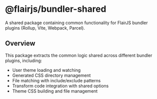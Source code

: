# @flairjs/bundler-shared

A shared package containing common functionality for FlairJS bundler plugins (Rollup, Vite, Webpack, Parcel).

## Overview

This package extracts the common logic shared across different bundler plugins, including:

- User theme loading and watching
- Generated CSS directory management  
- File matching with include/exclude patterns
- Transform code integration with shared options
- Theme CSS building and file management
